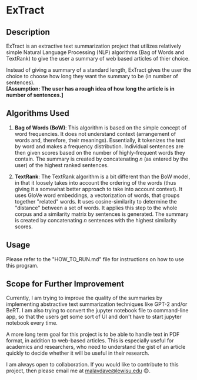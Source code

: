 # ExTract

## Description

ExTract is an extractive text summarization project that utilizes relatively simple Natural Language Processing (NLP) algorithms (Bag of Words and TextRank) to give the user a summary of web based articles of thier choice.

Instead of giving a summary of a standard length, ExTract gives the user the choice to choose how long they want the summary to be (in number of sentences). <br>**[Assumption: The user has a rough idea of how long the article is in number of sentences.]**

## Algorithms Used
1. **Bag of Words (BoW)**: This algorithm is based on the simple concept of word frequencies. It does not understand context (arrangement of words and, therefore, their meanings). Essentially, it tokenizes the text by word and makes a frequency distribution. Individual sentences are then given scores based on the number of highly-frequent words they contain. The summary is created by concatenating _n_ (as entered by the user) of the highest ranked sentences. 

2. **TextRank**: The TextRank algorithm is a bit different than the BoW model, in that it loosely takes into account the ordering of the words (thus giving it a somewhat better approach to take into account context). It uses GloVe word embeddings, a vectorization of words, that groups together "related" words. It uses cosine-similarity to determine the "distance" between a set of words. It applies this step to the whole corpus and a similarity matrix by sentences is generated. The summary is created by concatenating _n_ sentences with the highest similarity scores. 

## Usage
Please refer to the "HOW_TO_RUN.md" file for instructions on how to use this program.

## Scope for Further Improvement
Currently, I am trying to improve the quality of the summaries by implementing abstractive text summarization techniques like GPT-2 and/or BeRT. I am also trying to convert the jupyter notebook file to command-line app, so that the users get some sort of UI and don't have to start jupyter notebook every time. 

A more long term goal for this project is to be able to handle text in PDF format, in addition to web-based articles. This is especially useful for academics and researchers, who need to understand the gist of an article quickly to decide whether it will be useful in their research.

I am always open to collaboration. If you would like to contribute to this project, then please email me at malavdave@lewisu.edu :blush:. 
